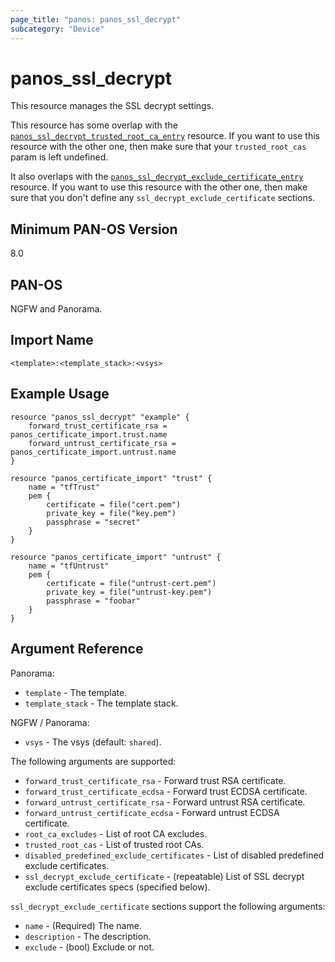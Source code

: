 ```yaml
---
page_title: "panos: panos_ssl_decrypt"
subcategory: "Device"
---
```


# panos_ssl_decrypt

This resource manages the SSL decrypt settings.

This resource has some overlap with the [`panos_ssl_decrypt_trusted_root_ca_entry`](ssl_decrypt_trusted_root_ca_entry.html) resource.  If you want to use this resource with the other one, then make sure that your `trusted_root_cas` param is left undefined.

It also overlaps with the [`panos_ssl_decrypt_exclude_certificate_entry`](ssl_decrypt_exclude_certificate_entry.html) resource.  If you want to use this resource with the other one, then make sure that you don't define any `ssl_decrypt_exclude_certificate` sections.


## Minimum PAN-OS Version

8.0


## PAN-OS

NGFW and Panorama.


## Import Name

```shell
<template>:<template_stack>:<vsys>
```


## Example Usage

```hcl
resource "panos_ssl_decrypt" "example" {
    forward_trust_certificate_rsa = panos_certificate_import.trust.name
    forward_untrust_certificate_rsa = panos_certificate_import.untrust.name
}

resource "panos_certificate_import" "trust" {
    name = "tfTrust"
    pem {
        certificate = file("cert.pem")
        private_key = file("key.pem")
        passphrase = "secret"
    }
}

resource "panos_certificate_import" "untrust" {
    name = "tfUntrust"
    pem {
        certificate = file("untrust-cert.pem")
        private_key = file("untrust-key.pem")
        passphrase = "foobar"
    }
}
```


## Argument Reference

Panorama:

* `template` - The template.
* `template_stack` - The template stack.


NGFW / Panorama:

* `vsys` - The vsys (default: `shared`).


The following arguments are supported:

* `forward_trust_certificate_rsa` - Forward trust RSA certificate.
* `forward_trust_certificate_ecdsa` - Forward trust ECDSA certificate.
* `forward_untrust_certificate_rsa` - Forward untrust RSA certificate.
* `forward_untrust_certificate_ecdsa` - Forward untrust ECDSA certificate.
* `root_ca_excludes` - List of root CA excludes.
* `trusted_root_cas` - List of trusted root CAs.
* `disabled_predefined_exclude_certificates` - List of disabled predefined
  exclude certificates.
* `ssl_decrypt_exclude_certificate` - (repeatable) List of SSL decrypt exclude
  certificates specs (specified below).


`ssl_decrypt_exclude_certificate` sections support the following arguments:

* `name` - (Required) The name.
* `description` - The description.
* `exclude` - (bool) Exclude or not.
